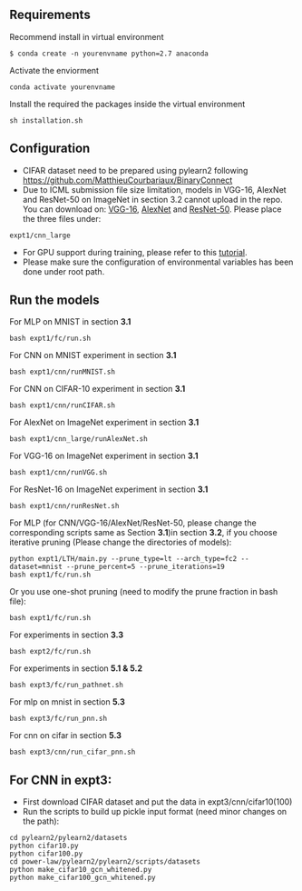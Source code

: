 ## Requirements
Recommend install in virtual environment
```
$ conda create -n yourenvname python=2.7 anaconda
```

Activate the enviorment
```
conda activate yourenvname
```
Install the required the packages inside the virtual environment
```
sh installation.sh
```

## Configuration
- CIFAR dataset need to be prepared using pylearn2 following https://github.com/MatthieuCourbariaux/BinaryConnect
- Due to ICML submission file size limitation, models in VGG-16, AlexNet and ResNet-50 on ImageNet in section 3.2 cannot upload in the repo. You can download on: [VGG-16](https://onedrive.live.com/?cid=761731c648d29f43&id=761731C648D29F43%21111&authkey=!AEWctt6d3NFNz3g), [AlexNet](http://dl.caffe.berkeleyvision.org/bvlc_alexnet.caffemodel) and [ResNet-50](https://onedrive.live.com/?cid=761731c648d29f43&id=761731C648D29F43%21113&authkey=!ACrUOTES_OAP8f8). Please place the three files under:
```
expt1/cnn_large
```
- For GPU support during training, please refer to this [tutorial](https://lasagne.readthedocs.io/en/latest/user/installation.html#cuda).
- Please make sure the configuration of environmental variables has been done under root path.  

## Run the models

For MLP on MNIST in section **3.1**

```
bash expt1/fc/run.sh
```

For CNN on MNIST experiment in section **3.1**

```
bash expt1/cnn/runMNIST.sh
```
For CNN on CIFAR-10 experiment in section **3.1**

```
bash expt1/cnn/runCIFAR.sh
```

For AlexNet on ImageNet experiment in section **3.1**

```
bash expt1/cnn_large/runAlexNet.sh
```

For VGG-16 on ImageNet experiment in section **3.1**

```
bash expt1/cnn/runVGG.sh
```

For ResNet-16 on ImageNet experiment in section **3.1**

```
bash expt1/cnn/runResNet.sh
```
For MLP (for CNN/VGG-16/AlexNet/ResNet-50, please change the corresponding scripts same as Section **3.1**)in section **3.2**, if you choose iterative pruning (Please change the directories of models):

```
python expt1/LTH/main.py --prune_type=lt --arch_type=fc2 --dataset=mnist --prune_percent=5 --prune_iterations=19
bash expt1/fc/run.sh
```
Or you use one-shot pruning (need to modify the prune fraction in bash file):
```
bash expt1/fc/run.sh
```

For experiments in section **3.3**

```
bash expt2/fc/run.sh
```

For experiments in section **5.1 & 5.2**

```
bash expt3/fc/run_pathnet.sh
```

For mlp on mnist in section **5.3**

```
bash expt3/fc/run_pnn.sh
```

For cnn on cifar in section **5.3**
```
bash expt3/cnn/run_cifar_pnn.sh
```


## For CNN in expt3:
- First download CIFAR dataset and put the data in expt3/cnn/cifar10(100) 
- Run the scripts to build up pickle input format (need minor changes on the path):
```
cd pylearn2/pylearn2/datasets
python cifar10.py
python cifar100.py
cd power-law/pylearn2/pylearn2/scripts/datasets
python make_cifar10_gcn_whitened.py
python make_cifar100_gcn_whitened.py
```

